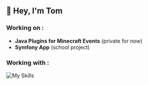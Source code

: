 ## 👋 Hey, I'm Tom

### Working on :
- **Java Plugins for Minecraft Events** (private for now)
- **Symfony App** (school project)

### Working with :
![My Skills](https://skillicons.dev/icons?i=js,html,css,wasm)

<!--
**tommrchd/tommrchd** is a ✨ _special_ ✨ repository because its `README.md` (this file) appears on your GitHub profile.

Here are some ideas to get you started:

- 🔭 I’m currently working on ...
- 🌱 I’m currently learning ...
- 👯 I’m looking to collaborate on ...
- 🤔 I’m looking for help with ...
- 💬 Ask me about ...
- 📫 How to reach me: ...
- 😄 Pronouns: ...
- ⚡ Fun fact: ...
-->
